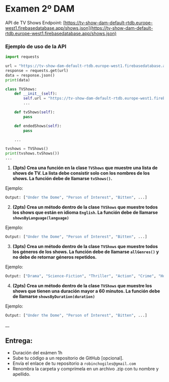 # Examen 2º DAM

API de TV Shows
Endpoint: [https://tv-show-dam-default-rtdb.europe-west1.firebasedatabase.app/shows.json](https://tv-show-dam-default-rtdb.europe-west1.firebasedatabase.app/shows.json)

### Ejemplo de uso de la API

```python
import requests

url = "https://tv-show-dam-default-rtdb.europe-west1.firebasedatabase.app/shows.json"
response = requests.get(url)
data = response.json()
print(data)
```

```python
class TVShows:
    def __init__(self):
        self.url = "https://tv-show-dam-default-rtdb.europe-west1.firebasedatabase.app/shows.json"
        ...

    def tvShows(self):
        pass

    def endedShows(self):
        pass

    ...

tvshows = TVShows()
print(tvshows.tvShows())
...

```

1. **(3pts) Crea una función en la clase `TVShows` que muestre una lista de shows de TV. La lista debe consistir solo con los nombres de los shows. La función debe de llamarse `tvShows()`.**

Ejemplo:

```python
Output: ["Under the Dome", "Person of Interest", "Bitten", ...]
```

2. **(2pts) Crea un método dentro de la clase `TVShows` que muestre todos los shows que están en idioma `English`. La función debe de llamarse `showsByLanguage(language)`**

Ejemplo:
```python
Output: ["Under the Dome", "Person of Interest", "Bitten", ...]
```

3. **(3pts) Crea un método dentro de la clase `TVShows` que muestre todos los géneros de los shows. La función debe de llamarse `allGenres()` y no debe de retornar géneros repetidos.**

Ejemplo:
```python
Output: ["Drama", "Science-Fiction", "Thriller", "Action", "Crime", "Horror", "Romance", "Fantasy"]
```

4. **(2pts) Crea un método dentro de la clase `TVShows` que muestre los shows que tienen una duración mayor a 60 minutos. La función debe de llamarse `showsByDuration(duration)`**

Ejemplo:
```python
Output: ["Under the Dome", "Person of Interest", "Bitten", ...]
```

__

## Entrega:

- Duración del exámen 1h
- Sube tu código a un repositorio de GitHub [opcional].
- Envía el enlace de tu repositorio a `robinchogiles@gmail.com`
- Renombra la carpeta y comprímela en un archivo .zip con tu nombre y apellido.
